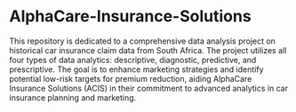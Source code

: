 # AlphaCare-Insurance-Solutions
This repository is dedicated to a comprehensive data analysis project on historical car insurance claim data from South Africa. The project utilizes all four types of data analytics: descriptive, diagnostic, predictive, and prescriptive. The goal is to enhance marketing strategies and identify potential low-risk targets for premium reduction, aiding AlphaCare Insurance Solutions (ACIS) in their commitment to advanced analytics in car insurance planning and marketing.